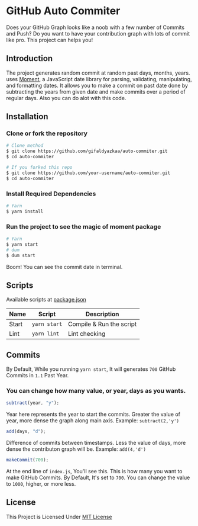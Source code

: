 # GitHub Auto Commiter

Does your GitHub Graph looks like a noob with a few number of Commits and Push? Do you want to have your contribution graph with lots of commit like pro. This project can helps you!

## Introduction

The project generates random commit at random past days, months, years. uses [Moment](https://www.npmjs.com/package/moment), a JavaScript date library for parsing, validating, manipulating, and formatting dates. It allows you to make a commit on past date done by subtracting the years from given date and make commits over a period of regular days. Also you can do alot with this code.

## Installation

### Clone or fork the repository

```sh
# Clone method
$ git clone https://github.com/gifaldyazkaa/auto-commiter.git
$ cd auto-commiter

# If you forked this repo
$ git clone https://github.com/your-username/auto-commiter.git
$ cd auto-commiter
```

### Install Required Dependencies

```sh
# Yarn
$ yarn install
```

### Run the project to see the magic of moment package

```sh
# Yarn
$ yarn start
# dum
$ dum start
```

Boom! You can see the commit date in terminal.

## Scripts

Available scripts at [package.json](./package.json)

| Name  | Script       | Description              |
| ----- | ------------ | ------------------------ |
| Start | `yarn start` | Compile & Run the script |
| Lint  | `yarn lint`  | Lint checking            |

## Commits

By Default, While you running `yarn start`, It will generates `700` GitHub Commits in `1.1` Past Year.

### You can change how many value, or year, days as you wants.

```js
subtract(year, "y");
```

Year here represents the year to start the commits. Greater the value of year, more dense the graph along main axis. Example: `subtract(2,'y')`

```js
add(days, "d");
```

Difference of commits between timestamps. Less the value of days, more dense the contributon graph will be. Example: `add(4,'d')`

```js
makeCommit(700);
```

At the end line of `index.js`, You'll see this. This is how many you want to make GitHub Commits. By Default, It's set to `700`. You can change the value to `1000`, higher, or more less.

## License

This Project is Licensed Under [MIT License](./LICENSE)
